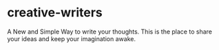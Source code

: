 # creative-writers
A New and Simple Way to write your thoughts. This is the place to share your ideas and keep your imagination awake. 

